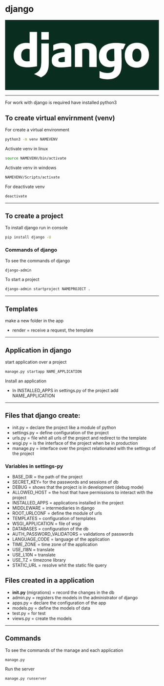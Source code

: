 # django
![](img/django.png)

---

For work with django is required have installed python3
## To create virtual envirnment (venv)
For create a virtual environment
~~~bash
python3 -m venv NAMEVENV
~~~
Activate venv in linux
~~~bash
source NAMEVENV/bin/activate
~~~
Activate venv in windows
~~~bash
NAMEVENV/Scripts/activate
~~~
For deactivate venv
~~~bash
deactivate
~~~

---

## To create a project
To install django run in console
~~~bash
pip install django -U
~~~
### Commands of django
To see the commands of django
~~~bash
django-admin
~~~
To start a project
~~~bash
django-admin startproject NAMEPROJECT .
~~~

---

## Templates
make a new folder in the app

- render = receive a request, the template

---

## Application in django
start application over a project
~~~bash
manage.py startapp NAME_APPLICATION
~~~
Install an application
- In INSTALLED_APPS in settings.py of the project add NAME_APPLICATION

---

## Files that django create:
- init.py = declare the project like a module of python
- settings.py = define configuration of the project
- urls.py = file whit all urls of the project and redirect to the template
- wsgi.py = is the interface of the project when be in production
- manage.py = interface over the project relationated with the settings of the project
### Variables in settings-py
- BASE_DIR = the path of the project
- SECRET_KEY= for the passwords and sessions of db
- DEBUG = shows that the project is in development (debug mode)
- ALLOWED_HOST = the host that have permissions to interact with the project
- INSTALLED_APPS = applications installed in the project
- MIDDLEWARE = intermediaries in django
- ROOT_URLCONF = define the module of urls
- TEMPLATES = configuration of templates
- WSGI_APPLICATION = file of wsgi
- DATABASES = configuration of the db
- AUTH_PASSWORD_VALIDATORS = validations of passwords
- LANGUAGE_CODE = language of the application
- TIME_ZONE = time zone of the application
- USE_I18N = translate
- USE_L10N = translate
- USE_TZ = timezone library
- STATIC_URL = resolve whit the static file query
## Files created in a application
- __init.py__ (migrations) = record the changes in the db
- admin.py = registers the models in the administrator of django
- apps.py = declare the configuration of the app 
- models.py = define the models of data
- test.py = for test
- views.py = create the models

---

## Commands
To see the commands of the manage and each application
~~~bash
manage.py
~~~
Run the server
~~~bash
manage.py runserver
~~~